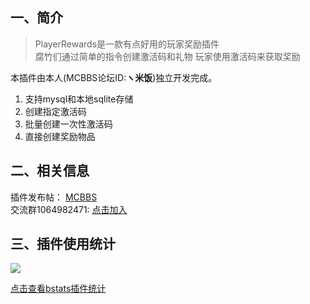 ## 一、简介

> PlayerRewards是一款有点好用的玩家奖励插件  
腐竹们通过简单的指令创建激活码和礼物
玩家使用激活码来获取奖励

本插件由本人(MCBBS论坛ID:**ヽ米饭**)独立开发完成。

1. 支持mysql和本地sqlite存储
2. 创建指定激活码
3. 批量创建一次性激活码
4. 直接创建奖励物品

## 二、相关信息
插件发布帖： [MCBBS](https://www.mcbbs.net/thread-1285222-1-1.html)  
交流群1064982471: [点击加入](https://jq.qq.com/?_wv=1027&k=5sxTf8u)

## 三、插件使用统计
![](https://bstats.org/signatures/bukkit/PlayerRewards.svg)

[点击查看bstats插件统计](https://bstats.org/plugin/bukkit/PlayerRewards/13634)